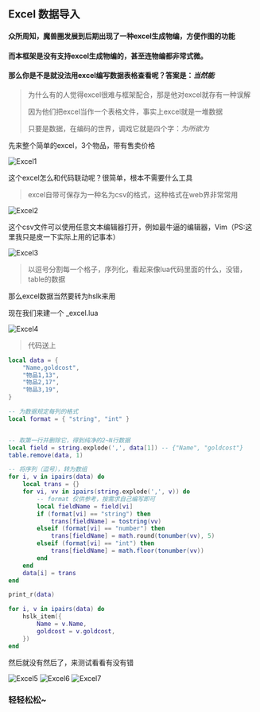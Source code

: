 ## Excel 数据导入

#### 众所周知，魔兽圈发展到后期出现了一种excel生成物编，方便作图的功能

#### 而本框架是没有支持excel生成物编的，甚至连物编都非常式微。

#### 那么你是不是就没法用excel编写数据表格查看呢？答案是：_当然能_

> 为什么有的人觉得excel很难与框架配合，那是他对excel就存有一种误解
>
> 因为他们把excel当作一个表格文件，事实上excel就是一堆数据
>
> 只要是数据，在编码的世界，调戏它就是四个字：_为所欲为_

先来整个简单的excel，3个物品，带有售卖价格

![Excel1](https://github.com/hunzsig-warcraft3/h-lua-sdk/raw/gh-pages/img/excel1.png)

这个excel怎么和代码联动呢？很简单，根本不需要什么工具

> excel自带可保存为一种名为csv的格式，这种格式在web界非常常用

![Excel2](https://github.com/hunzsig-warcraft3/h-lua-sdk/raw/gh-pages/img/excel2.png)

这个csv文件可以使用任意文本编辑器打开，例如最牛逼的编辑器，Vim（PS:这里我只是皮一下实际上用的记事本）

![Excel3](https://github.com/hunzsig-warcraft3/h-lua-sdk/raw/gh-pages/img/excel3.png)

> 以逗号分割每一个格子，序列化，看起来像lua代码里面的什么，没错，table的数据

那么excel数据当然要转为hslk来用

现在我们来建一个 _excel.lua

![Excel4](https://github.com/hunzsig-warcraft3/h-lua-sdk/raw/gh-pages/img/excel4.png)

> 代码送上

```lua
local data = {
    "Name,goldcost",
    "物品1,13",
    "物品2,17",
    "物品3,19",
}

-- 为数据规定每列的格式
local format = { "string", "int" }


-- 取第一行并删除它，得到纯净的2~N行数据
local field = string.explode(',', data[1]) -- {"Name", "goldcost"}
table.remove(data, 1)

-- 将序列（逗号），转为数组
for i, v in ipairs(data) do
    local trans = {}
    for vi, vv in ipairs(string.explode(',', v)) do
        -- format 仅供参考，按需求自己编写即可
        local fieldName = field[vi]
        if (format[vi] == "string") then
            trans[fieldName] = tostring(vv)
        elseif (format[vi] == "number") then
            trans[fieldName] = math.round(tonumber(vv), 5)
        elseif (format[vi] == "int") then
            trans[fieldName] = math.floor(tonumber(vv))
        end
    end
    data[i] = trans
end

print_r(data)

for i, v in ipairs(data) do
    hslk_item({
        Name = v.Name,
        goldcost = v.goldcost,
    })
end
```

然后就没有然后了，来测试看看有没有错

![Excel5](https://github.com/hunzsig-warcraft3/h-lua-sdk/raw/gh-pages/img/excel5.png)
![Excel6](https://github.com/hunzsig-warcraft3/h-lua-sdk/raw/gh-pages/img/excel6.png)
![Excel7](https://github.com/hunzsig-warcraft3/h-lua-sdk/raw/gh-pages/img/excel7.png)

### 轻轻松松~
